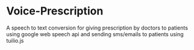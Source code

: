 # Voice-Prescription
A speech to text conversion for giving prescription by doctors to patients using google web speech api and sending sms/emails to patients using tuilio.js
